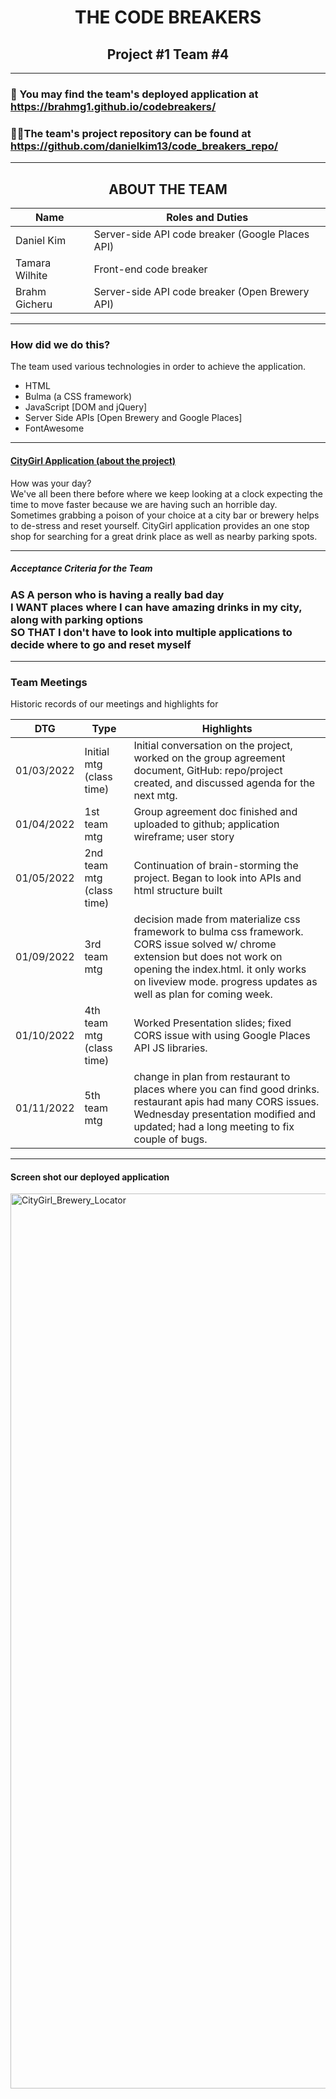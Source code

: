 <h1 align="center">THE CODE BREAKERS</h1>
<h2 align="center">Project #1 Team #4</h2>

<hr />

### 🔭 You may find the team's deployed application at https://brahmg1.github.io/codebreakers/

### 👨‍💻The team's project repository can be found at https://github.com/danielkim13/code_breakers_repo/

<hr />

<h2 align="center"><b>ABOUT THE TEAM</b></h4>

| Name           | Roles and Duties                                 |
| -------------- | ------------------------------------------------ |
| Daniel Kim     | Server-side API code breaker (Google Places API) |
| Tamara Wilhite | Front-end code breaker                           |
| Brahm Gicheru  | Server-side API code breaker (Open Brewery API)  |

<hr />

### How did we do this?

The team used various technologies in order to achieve the application.

- HTML
- Bulma (a CSS framework)
- JavaScript [DOM and jQuery]
- Server Side APIs [Open Brewery and Google Places]
- FontAwesome

<hr />

#### <u>CityGirl Application (about the project)</u>

How was your day? <br />
We've all been there before where we keep looking at a clock expecting the time to move faster because we are having such an horrible day. Sometimes grabbing a poison of your choice at a city bar or brewery helps to de-stress and reset yourself. CityGirl application provides an one stop shop for searching for a great drink place as well as nearby parking spots.

<hr />

##### Acceptance Criteria for the Team

<h3><b>AS A</b> person who is having a really bad day <br/><b>I WANT</b> places where I can have amazing drinks in my city, along with parking options<br/><b>SO THAT</b> I don't have to look into multiple applications to decide where to go and reset myself</h3>

<hr />
<h3>Team Meetings</h3>
Historic records of our meetings and highlights for

| DTG        | Type                      | Highlights                                                                                                                                                                                                                                |
| ---------- | ------------------------- | ----------------------------------------------------------------------------------------------------------------------------------------------------------------------------------------------------------------------------------------- |
| 01/03/2022 | Initial mtg (class time)  | Initial conversation on the project, worked on the group agreement document, GitHub: repo/project created, and discussed agenda for the next mtg.                                                                                         |
| 01/04/2022 | 1st team mtg              | Group agreement doc finished and uploaded to github; application wireframe; user story                                                                                                                                                    |
| 01/05/2022 | 2nd team mtg (class time) | Continuation of brain-storming the project. Began to look into APIs and html structure built                                                                                                                                              |
| 01/09/2022 | 3rd team mtg              | decision made from materialize css framework to bulma css framework. CORS issue solved w/ chrome extension but does not work on opening the index.html. it only works on liveview mode. progress updates as well as plan for coming week. |
| 01/10/2022 | 4th team mtg (class time) | Worked Presentation slides; fixed CORS issue with using Google Places API JS libraries.                                                                                                                                                   |
| 01/11/2022 | 5th team mtg              | change in plan from restaurant to places where you can find good drinks. restaurant apis had many CORS issues. Wednesday presentation modified and updated; had a long meeting to fix couple of bugs.                                     |

<hr />

<h4><strong>Screen shot our deployed application</strong></h4>

<img width="1432" alt="CityGirl_Brewery_Locator" src="https://github.com/brahmg1/codebreakers/assets/94041281/189c0c89-65c1-4a4e-aa0e-0ddc14a7a4bc">

